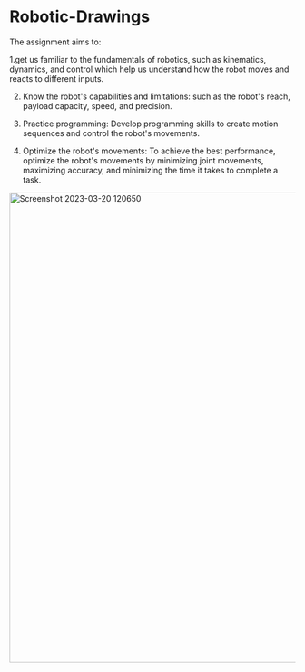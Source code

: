 # Robotic-Drawings

The assignment aims to:

1.get us familiar to the fundamentals of robotics, such as kinematics, dynamics, and control which help us understand how the robot moves and reacts to different inputs.

2. Know the robot's capabilities and limitations: such as the robot's reach, payload capacity, speed, and precision.

3. Practice programming: Develop programming skills to create motion sequences and control the robot's movements.

4. Optimize the robot's movements: To achieve the best performance, optimize the robot's movements by minimizing joint movements, maximizing accuracy, and minimizing the time it takes to complete a task.

<img width="828" alt="Screenshot 2023-03-20 120650" src="https://user-images.githubusercontent.com/62844243/226322132-1f32e9cd-55f9-44df-8249-ff46ca53ab0e.png">
